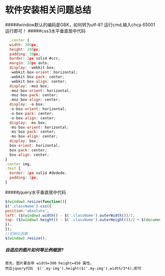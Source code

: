 # 软件安装相关问题总结


#####window默认的编码是GBK，如何转为utf-8?
    运行cmd,输入chcp 65001 运行即可！
#####css3水平垂直居中代码
```javascript
  .center {
  width: 300px;
  height: 200px;
  padding: 10px;
  border: 1px solid #ccc;
  margin: 20px auto;
  display: -webkit-box;
  -webkit-box-orient: horizontal;
  -webkit-box-pack: center;
  -webkit-box-align: center;
  display: -moz-box;
  -moz-box-orient: horizontal;
  -moz-box-pack: center;
  -moz-box-align: center;
  display: -o-box;
  -o-box-orient: horizontal;
  -o-box-pack: center;
  -o-box-align: center;
  display: -ms-box;
  -ms-box-orient: horizontal;
  -ms-box-pack: center;
  -ms-box-align: center;
  display: box;
  box-orient: horizontal;
  box-pack: center;
  box-align: center;
}
.center img,
.text {
  border: 1px solid #dedede;
  padding: 2px;
}
```
#####jquery水平垂直居中代码
```javascript
$(window).resize(function(){ 
$('.className').css({ 
position:'absolute', 
left: ($(window).width() - $('.className').outerWidth())/2, 
top: ($(window).height() - $('.className').outerHeight())/2 + $(document).scrollTop() 
}); 
}); 
//初始化函数 
$(window).resize(); 
```

##### 自适应的图片如何等比例缩放?
    首先，图片要自带 width=300 height=450 属性。
    然后jquery代码  $('.my-img').height($('.my-img').width/3*4);即可
    
